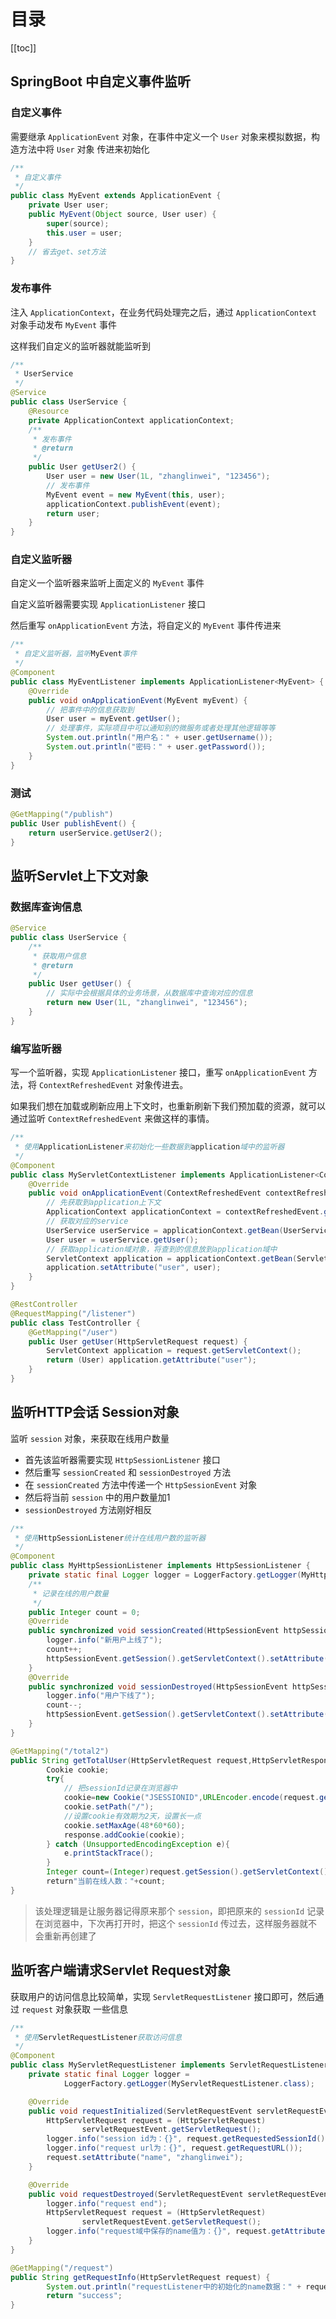 # 目录

[[toc]]

## SpringBoot 中自定义事件监听

###  自定义事件

需要继承 `ApplicationEvent` 对象，在事件中定义一个 `User` 对象来模拟数据，构造方法中将 `User` 对象 传进来初始化

~~~java
/**
 * 自定义事件
 */
public class MyEvent extends ApplicationEvent {
    private User user;
    public MyEvent(Object source, User user) {
        super(source);
        this.user = user;
    }
	// 省去get、set方法
}
~~~

### 发布事件

注入 `ApplicationContext`，在业务代码处理完之后，通过 `ApplicationContext` 对象手动发布 `MyEvent` 事件

这样我们自定义的监听器就能监听到

~~~java
/**
 * UserService
 */
@Service
public class UserService {
    @Resource
    private ApplicationContext applicationContext;
    /**
     * 发布事件
     * @return
     */
    public User getUser2() {
        User user = new User(1L, "zhanglinwei", "123456");
		// 发布事件
        MyEvent event = new MyEvent(this, user);
        applicationContext.publishEvent(event);
        return user;
    }
}
~~~



### 自定义监听器

自定义一个监听器来监听上面定义的 `MyEvent` 事件

自定义监听器需要实现 `ApplicationListener` 接口

然后重写 `onApplicationEvent` 方法，将自定义的 `MyEvent` 事件传进来

~~~java
/**
 * 自定义监听器，监听MyEvent事件
 */
@Component
public class MyEventListener implements ApplicationListener<MyEvent> {
    @Override
    public void onApplicationEvent(MyEvent myEvent) {
		// 把事件中的信息获取到
        User user = myEvent.getUser();
		// 处理事件，实际项目中可以通知别的微服务或者处理其他逻辑等等
        System.out.println("用户名：" + user.getUsername());
        System.out.println("密码：" + user.getPassword());
    }
}
~~~



### 测试

~~~java
@GetMapping("/publish")
public User publishEvent() {
    return userService.getUser2();
}
~~~





## 监听Servlet上下文对象

### 数据库查询信息

~~~java
@Service
public class UserService {
    /**
     * 获取用户信息
     * @return
     */
    public User getUser() {
		// 实际中会根据具体的业务场景，从数据库中查询对应的信息
        return new User(1L, "zhanglinwei", "123456");
    }
}
~~~

### 编写监听器

写一个监听器，实现 `ApplicationListener` 接口，重写 `onApplicationEvent` 方 法，将 `ContextRefreshedEvent` 对象传进去。

如果我们想在加载或刷新应用上下文时，也重新刷新下我们预加载的资源，就可以通过监听 `ContextRefreshedEvent` 来做这样的事情。

~~~java
/**
 * 使用ApplicationListener来初始化一些数据到application域中的监听器
 */
@Component
public class MyServletContextListener implements ApplicationListener<ContextRefreshedEvent> {
    @Override
    public void onApplicationEvent(ContextRefreshedEvent contextRefreshedEvent) {
		// 先获取到application上下文
        ApplicationContext applicationContext = contextRefreshedEvent.getApplicationContext();
		// 获取对应的service
        UserService userService = applicationContext.getBean(UserService.class);
        User user = userService.getUser();
		// 获取application域对象，将查到的信息放到application域中
        ServletContext application = applicationContext.getBean(ServletContext.class);
        application.setAttribute("user", user);
    }
}
~~~

~~~java
@RestController
@RequestMapping("/listener")
public class TestController {
    @GetMapping("/user")
    public User getUser(HttpServletRequest request) {
        ServletContext application = request.getServletContext();
        return (User) application.getAttribute("user");
    }
}
~~~

## 监听HTTP会话 Session对象

监听 `session` 对象，来获取在线用户数量

- 首先该监听器需要实现 `HttpSessionListener` 接口
- 然后重写 `sessionCreated` 和 `sessionDestroyed` 方法
- 在 `sessionCreated` 方法中传递一个 `HttpSessionEvent` 对象
- 然后将当前 `session` 中的用户数量加1
- `sessionDestroyed` 方法刚好相反

~~~java
/**
 * 使用HttpSessionListener统计在线用户数的监听器
 */
@Component
public class MyHttpSessionListener implements HttpSessionListener {
    private static final Logger logger = LoggerFactory.getLogger(MyHttpSessionListener.class);
    /**
     * 记录在线的用户数量
     */
    public Integer count = 0;
    @Override
    public synchronized void sessionCreated(HttpSessionEvent httpSessionEvent) {
        logger.info("新用户上线了");
        count++;
        httpSessionEvent.getSession().getServletContext().setAttribute("count", count);
    }
    @Override
    public synchronized void sessionDestroyed(HttpSessionEvent httpSessionEvent) {
        logger.info("用户下线了");
        count--;
        httpSessionEvent.getSession().getServletContext().setAttribute("count", count);
    }
}
~~~

~~~java
@GetMapping("/total2")
public String getTotalUser(HttpServletRequest request,HttpServletResponse response){
        Cookie cookie;
        try{
			// 把sessionId记录在浏览器中
        	cookie=new Cookie("JSESSIONID",URLEncoder.encode(request.getSession().getId(),"utf8"));
        	cookie.setPath("/");
			//设置cookie有效期为2天，设置长一点
        	cookie.setMaxAge(48*60*60);
        	response.addCookie(cookie);
        } catch (UnsupportedEncodingException e){
        	e.printStackTrace();
        }
        Integer count=(Integer)request.getSession().getServletContext().getAttribute("count");
        return"当前在线人数："+count;
}
~~~

> 该处理逻辑是让服务器记得原来那个 `session`，即把原来的 `sessionId` 记录在浏览器中，下次再打开时，把这个 `sessionId` 传过去，这样服务器就不会重新再创建了

## 监听客户端请求Servlet Request对象

获取用户的访问信息比较简单，实现 `ServletRequestListener` 接口即可，然后通过 `request` 对象获取 一些信息

~~~java
/**
 * 使用ServletRequestListener获取访问信息
 */
@Component
public class MyServletRequestListener implements ServletRequestListener {
    private static final Logger logger =
            LoggerFactory.getLogger(MyServletRequestListener.class);

    @Override
    public void requestInitialized(ServletRequestEvent servletRequestEvent) {
        HttpServletRequest request = (HttpServletRequest)
                servletRequestEvent.getServletRequest();
        logger.info("session id为：{}", request.getRequestedSessionId());
        logger.info("request url为：{}", request.getRequestURL());
        request.setAttribute("name", "zhanglinwei");
    }

    @Override
    public void requestDestroyed(ServletRequestEvent servletRequestEvent) {
        logger.info("request end");
        HttpServletRequest request = (HttpServletRequest)
                servletRequestEvent.getServletRequest();
        logger.info("request域中保存的name值为：{}", request.getAttribute("name"));
    }
}
~~~

~~~java
@GetMapping("/request")
public String getRequestInfo(HttpServletRequest request) {
        System.out.println("requestListener中的初始化的name数据：" + request.getAttribute("name"));
        return "success";
}
~~~

